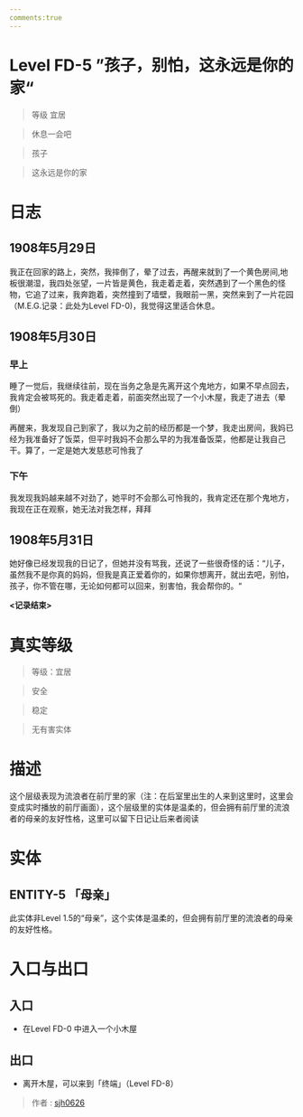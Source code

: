 ```yaml
---
comments:true
---
```


# Level FD-5 ”孩子，别怕，这永远是你的家“
> 等级 宜居

> 休息一会吧

> 孩子

> 这永远是你的家

# 日志
## 1908年5月29日
我正在回家的路上，突然，我摔倒了，晕了过去，再醒来就到了一个黄色房间,地板很潮湿，我四处张望，一片皆是黄色，我走着走着，突然遇到了一个黑色的怪物，它追了过来，我奔跑着，突然撞到了墙壁，我眼前一黑，突然来到了一片花园（M.E.G.记录：此处为Level FD-0)，我觉得这里适合休息。
## 1908年5月30日
### 早上
睡了一觉后，我继续往前，现在当务之急是先离开这个鬼地方，如果不早点回去，我肯定会被骂死的。我走着走着，前面突然出现了一个小木屋，我走了进去（晕倒）

再醒来，我发现自己到家了，我以为之前的经历都是一个梦，我走出房间，我妈已经为我准备好了饭菜，但平时我妈不会那么早的为我准备饭菜，他都是让我自己干。算了，一定是她大发慈悲可怜我了
### 下午
我发现我妈越来越不对劲了，她平时不会那么可怜我的，我肯定还在那个鬼地方，我现在正在观察，她无法对我怎样，拜拜
## 1908年5月31日
她好像已经发现我的日记了，但她并没有骂我，还说了一些很奇怪的话：“儿子，虽然我不是你真的妈妈，但我是真正爱着你的，如果你想离开，就出去吧，别怕，孩子，你不管在哪，无论如何都可以回来，别害怕，我会帮你的。“

**<记录结束>**
# 真实等级
> 等级：宜居

> 安全

> 稳定

> 无有害实体
# 描述
这个层级表现为流浪者在前厅里的家（注：在后室里出生的人来到这里时，这里会变成实时播放的前厅画面），这个层级里的实体是温柔的，但会拥有前厅里的流浪者的母亲的友好性格，这里可以留下日记让后来者阅读

# 实体
## ENTITY-5 「母亲」
此实体非Level 1.5的“母亲”，这个实体是温柔的，但会拥有前厅里的流浪者的母亲的友好性格。

# 入口与出口
## 入口
- 在Level FD-0 中进入一个小木屋
## 出口
- 离开木屋，可以来到「终端」（Level FD-8）

> 作者 : [sjh0626](https://www.luogu.com.cn/user/1129497)
